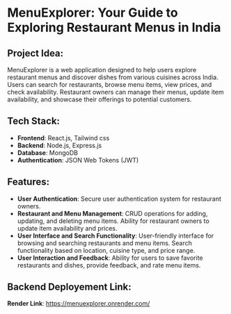 # MenuExplorer: Your Guide to Exploring Restaurant Menus in India

## Project Idea:

MenuExplorer is a web application designed to help users explore restaurant menus and discover dishes from various cuisines across India. Users can search for restaurants, browse menu items, view prices, and check availability. Restaurant owners can manage their menus, update item availability, and showcase their offerings to potential customers.

## Tech Stack:

- **Frontend**: React.js, Tailwind css
- **Backend**: Node.js, Express.js
- **Database**: MongoDB
- **Authentication**: JSON Web Tokens (JWT)

## Features:

- **User Authentication**: Secure user authentication system for restaurant owners.
- **Restaurant and Menu Management**: CRUD operations for adding, updating, and deleting menu items. Ability for restaurant owners to update item availability and prices.
- **User Interface and Search Functionality**: User-friendly interface for browsing and searching restaurants and menu items. Search functionality based on location, cuisine type, and price range.
- **User Interaction and Feedback**: Ability for users to save favorite restaurants and dishes, provide feedback, and rate menu items.

## Backend Deployement Link:
**Render Link**: https://menuexplorer.onrender.com/
